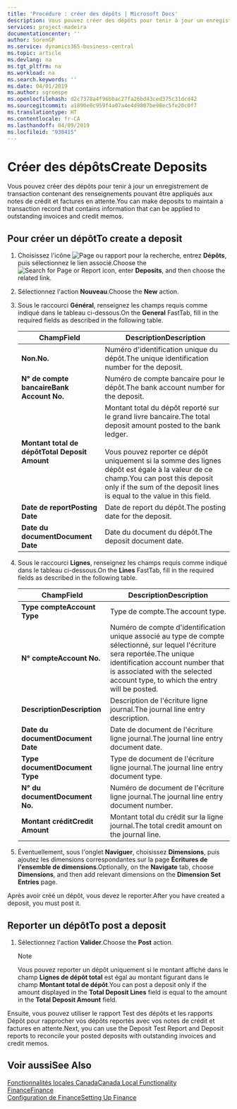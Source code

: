 ```yaml
---
title: 'Procédure : créer des dépôts | Microsoft Docs'
description: Vous pouvez créer des dépôts pour tenir à jour un enregistrement de transaction contenant des renseignements pouvant être appliqués aux notes de crédit et factures en attente.
services: project-madeira
documentationcenter: ''
author: SorenGP
ms.service: dynamics365-business-central
ms.topic: article
ms.devlang: na
ms.tgt_pltfrm: na
ms.workload: na
ms.search.keywords: ''
ms.date: 04/01/2019
ms.author: sgroespe
ms.openlocfilehash: d2c7378a4f96bbac27fa26bd43ced375c31dcd42
ms.sourcegitcommit: a1890e0c959f4a07a4e4d9807be98ec5fe20c0f7
ms.translationtype: HT
ms.contentlocale: fr-CA
ms.lasthandoff: 04/09/2019
ms.locfileid: "938415"
---
```

# <a name="create-deposits"></a><span data-ttu-id="b8ab2-103">Créer des dépôts</span><span class="sxs-lookup"><span data-stu-id="b8ab2-103">Create Deposits</span></span>
<span data-ttu-id="b8ab2-104">Vous pouvez créer des dépôts pour tenir à jour un enregistrement de transaction contenant des renseignements pouvant être appliqués aux notes de crédit et factures en attente.</span><span class="sxs-lookup"><span data-stu-id="b8ab2-104">You can make deposits to maintain a transaction record that contains information that can be applied to outstanding invoices and credit memos.</span></span>  

## <a name="to-create-a-deposit"></a><span data-ttu-id="b8ab2-105">Pour créer un dépôt</span><span class="sxs-lookup"><span data-stu-id="b8ab2-105">To create a deposit</span></span>  
1.  <span data-ttu-id="b8ab2-106">Choisissez l'icône ![Page ou rapport pour la recherche](../../media/ui-search/search_small.png "icône Page ou rapport pour la recherche"), entrez **Dépôts**, puis sélectionnez le lien associé.</span><span class="sxs-lookup"><span data-stu-id="b8ab2-106">Choose the ![Search for Page or Report](../../media/ui-search/search_small.png "Search for Page or Report icon") icon, enter **Deposits**, and then choose the related link.</span></span>  
2.  <span data-ttu-id="b8ab2-107">Sélectionnez l'action **Nouveau**.</span><span class="sxs-lookup"><span data-stu-id="b8ab2-107">Choose the **New** action.</span></span>  
3.  <span data-ttu-id="b8ab2-108">Sous le raccourci **Général**, renseignez les champs requis comme indiqué dans le tableau ci-dessous.</span><span class="sxs-lookup"><span data-stu-id="b8ab2-108">On the **General** FastTab, fill in the required fields as described in the following table.</span></span>  

    |<span data-ttu-id="b8ab2-109">Champ</span><span class="sxs-lookup"><span data-stu-id="b8ab2-109">Field</span></span>|<span data-ttu-id="b8ab2-110">Description</span><span class="sxs-lookup"><span data-stu-id="b8ab2-110">Description</span></span>|  
    |---------------------------------|---------------------------------------|  
    |**<span data-ttu-id="b8ab2-111">Non.</span><span class="sxs-lookup"><span data-stu-id="b8ab2-111">No.</span></span>**|<span data-ttu-id="b8ab2-112">Numéro d'identification unique du dépôt.</span><span class="sxs-lookup"><span data-stu-id="b8ab2-112">The unique identification number for the deposit.</span></span>|  
    |**<span data-ttu-id="b8ab2-113">N° de compte bancaire</span><span class="sxs-lookup"><span data-stu-id="b8ab2-113">Bank Account No.</span></span>**|<span data-ttu-id="b8ab2-114">Numéro de compte bancaire pour le dépôt.</span><span class="sxs-lookup"><span data-stu-id="b8ab2-114">The bank account number for the deposit.</span></span>|  
    |**<span data-ttu-id="b8ab2-115">Montant total de dépôt</span><span class="sxs-lookup"><span data-stu-id="b8ab2-115">Total Deposit Amount</span></span>**|<span data-ttu-id="b8ab2-116">Montant total du dépôt reporté sur le grand livre bancaire.</span><span class="sxs-lookup"><span data-stu-id="b8ab2-116">The total deposit amount posted to the bank ledger.</span></span><br /><br /> <span data-ttu-id="b8ab2-117">Vous pouvez reporter ce dépôt uniquement si la somme des lignes dépôt est égale à la valeur de ce champ.</span><span class="sxs-lookup"><span data-stu-id="b8ab2-117">You can post this deposit only if the sum of the deposit lines is equal to the value in this field.</span></span>|  
    |**<span data-ttu-id="b8ab2-118">Date de report</span><span class="sxs-lookup"><span data-stu-id="b8ab2-118">Posting Date</span></span>**|<span data-ttu-id="b8ab2-119">Date de report du dépôt.</span><span class="sxs-lookup"><span data-stu-id="b8ab2-119">The posting date for the deposit.</span></span>|  
    |**<span data-ttu-id="b8ab2-120">Date du document</span><span class="sxs-lookup"><span data-stu-id="b8ab2-120">Document Date</span></span>**|<span data-ttu-id="b8ab2-121">Date du document du dépôt.</span><span class="sxs-lookup"><span data-stu-id="b8ab2-121">The deposit document date.</span></span>|  
4.  <span data-ttu-id="b8ab2-122">Sous le raccourci **Lignes**, renseignez les champs requis comme indiqué dans le tableau ci-dessous.</span><span class="sxs-lookup"><span data-stu-id="b8ab2-122">On the **Lines** FastTab, fill in the required fields as described in the following table.</span></span>  

    |<span data-ttu-id="b8ab2-123">Champ</span><span class="sxs-lookup"><span data-stu-id="b8ab2-123">Field</span></span>|<span data-ttu-id="b8ab2-124">Description</span><span class="sxs-lookup"><span data-stu-id="b8ab2-124">Description</span></span>|  
    |---------------------------------|---------------------------------------|  
    |**<span data-ttu-id="b8ab2-125">Type compte</span><span class="sxs-lookup"><span data-stu-id="b8ab2-125">Account Type</span></span>**|<span data-ttu-id="b8ab2-126">Type de compte.</span><span class="sxs-lookup"><span data-stu-id="b8ab2-126">The account type.</span></span>|  
    |**<span data-ttu-id="b8ab2-127">N° compte</span><span class="sxs-lookup"><span data-stu-id="b8ab2-127">Account No.</span></span>**|<span data-ttu-id="b8ab2-128">Numéro de compte d'identification unique associé au type de compte sélectionné, sur lequel l'écriture sera reportée.</span><span class="sxs-lookup"><span data-stu-id="b8ab2-128">The unique identification account number that is associated with the selected account type, to which the entry will be posted.</span></span>|  
    |**<span data-ttu-id="b8ab2-129">Description</span><span class="sxs-lookup"><span data-stu-id="b8ab2-129">Description</span></span>**|<span data-ttu-id="b8ab2-130">Description de l'écriture ligne journal.</span><span class="sxs-lookup"><span data-stu-id="b8ab2-130">The journal line entry description.</span></span>|  
    |**<span data-ttu-id="b8ab2-131">Date du document</span><span class="sxs-lookup"><span data-stu-id="b8ab2-131">Document Date</span></span>**|<span data-ttu-id="b8ab2-132">Date de document de l'écriture ligne journal.</span><span class="sxs-lookup"><span data-stu-id="b8ab2-132">The journal line entry document date.</span></span>|  
    |**<span data-ttu-id="b8ab2-133">Type document</span><span class="sxs-lookup"><span data-stu-id="b8ab2-133">Document Type</span></span>**|<span data-ttu-id="b8ab2-134">Type de document de l'écriture ligne journal.</span><span class="sxs-lookup"><span data-stu-id="b8ab2-134">The journal line entry document type.</span></span>|  
    |**<span data-ttu-id="b8ab2-135">N° du document</span><span class="sxs-lookup"><span data-stu-id="b8ab2-135">Document No.</span></span>**|<span data-ttu-id="b8ab2-136">Numéro de document de l'écriture ligne journal.</span><span class="sxs-lookup"><span data-stu-id="b8ab2-136">The journal line entry document number.</span></span>|  
    |**<span data-ttu-id="b8ab2-137">Montant crédit</span><span class="sxs-lookup"><span data-stu-id="b8ab2-137">Credit Amount</span></span>**|<span data-ttu-id="b8ab2-138">Montant total du crédit sur la ligne journal.</span><span class="sxs-lookup"><span data-stu-id="b8ab2-138">The total credit amount on the journal line.</span></span>|  

5.  <span data-ttu-id="b8ab2-139">Éventuellement, sous l'onglet **Naviguer**, choisissez **Dimensions**, puis ajoutez les dimensions correspondantes sur la page **Écritures de l'ensemble de dimensions**.</span><span class="sxs-lookup"><span data-stu-id="b8ab2-139">Optionally, on the **Navigate** tab, choose **Dimensions**, and then add relevant dimensions on the **Dimension Set Entries** page.</span></span>  

<span data-ttu-id="b8ab2-140">Après avoir créé un dépôt, vous devez le reporter.</span><span class="sxs-lookup"><span data-stu-id="b8ab2-140">After you have created a deposit, you must post it.</span></span>  

## <a name="to-post-a-deposit"></a><span data-ttu-id="b8ab2-141">Reporter un dépôt</span><span class="sxs-lookup"><span data-stu-id="b8ab2-141">To post a deposit</span></span>  
1. <span data-ttu-id="b8ab2-142">Sélectionnez l'action **Valider**.</span><span class="sxs-lookup"><span data-stu-id="b8ab2-142">Choose the **Post** action.</span></span>  

    > [!NOTE]  
    >  <span data-ttu-id="b8ab2-143">Vous pouvez reporter un dépôt uniquement si le montant affiché dans le champ **Lignes de dépôt total** est égal au montant figurant dans le champ **Montant total de dépôt**.</span><span class="sxs-lookup"><span data-stu-id="b8ab2-143">You can post a deposit only if the amount displayed in the **Total Deposit Lines** field is equal to the amount in the **Total Deposit Amount** field.</span></span>  

<span data-ttu-id="b8ab2-144">Ensuite, vous pouvez utiliser le rapport Test des dépôts et les rapports Dépôt pour rapprocher vos dépôts reportés avec vos notes de crédit et factures en attente.</span><span class="sxs-lookup"><span data-stu-id="b8ab2-144">Next, you can use the Deposit Test Report and Deposit reports to reconcile your posted deposits with outstanding invoices and credit memos.</span></span>  

## <a name="see-also"></a><span data-ttu-id="b8ab2-145">Voir aussi</span><span class="sxs-lookup"><span data-stu-id="b8ab2-145">See Also</span></span>  
[<span data-ttu-id="b8ab2-146">Fonctionnalités locales Canada</span><span class="sxs-lookup"><span data-stu-id="b8ab2-146">Canada Local Functionality</span></span>](canada-local-functionality.md)  
[<span data-ttu-id="b8ab2-147">Finance</span><span class="sxs-lookup"><span data-stu-id="b8ab2-147">Finance</span></span>](../../finance.md)  
[<span data-ttu-id="b8ab2-148">Configuration de Finance</span><span class="sxs-lookup"><span data-stu-id="b8ab2-148">Setting Up Finance</span></span>](../../finance.md)  
